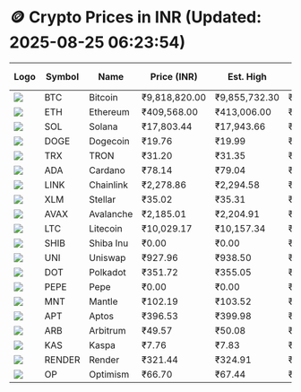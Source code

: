 # 🪙 Crypto Prices in INR (Updated: 2025-08-25 06:23:54)

| Logo | Symbol | Name       | Price (INR) | Est. High | Est. Low | Gross Profit | Fees | Net Profit | ROI % |
|------|--------|------------|-------------|-----------|----------|---------------|------|-------------|--------|
| ![](https://coin-images.coingecko.com/coins/images/1/large/bitcoin.png?1696501400) | BTC    | Bitcoin    | ₹9,818,820.00 | ₹9,855,732.30 | ₹9,781,907.70 | ₹754.71 | ₹200.00 | ₹554.71 | 0.55% |
| ![](https://coin-images.coingecko.com/coins/images/279/large/ethereum.png?1696501628) | ETH    | Ethereum   | ₹409,568.00 | ₹413,006.00 | ₹406,130.00 | ₹1,693.05 | ₹200.00 | ₹1,493.05 | 1.49% |
| ![](https://coin-images.coingecko.com/coins/images/4128/large/solana.png?1718769756) | SOL    | Solana     | ₹17,803.44 | ₹17,943.66 | ₹17,663.22 | ₹1,587.76 | ₹200.00 | ₹1,387.76 | 1.39% |
| ![](https://coin-images.coingecko.com/coins/images/5/large/dogecoin.png?1696501409) | DOGE   | Dogecoin   | ₹19.76 | ₹19.99 | ₹19.53 | ₹2,396.80 | ₹200.00 | ₹2,196.80 | 2.20% |
| ![](https://coin-images.coingecko.com/coins/images/1094/large/tron-logo.png?1696502193) | TRX    | TRON       | ₹31.20 | ₹31.35 | ₹31.05 | ₹966.18 | ₹200.00 | ₹766.18 | 0.77% |
| ![](https://coin-images.coingecko.com/coins/images/975/large/cardano.png?1696502090) | ADA    | Cardano    | ₹78.14 | ₹79.04 | ₹77.24 | ₹2,334.33 | ₹200.00 | ₹2,134.33 | 2.13% |
| ![](https://coin-images.coingecko.com/coins/images/877/large/chainlink-new-logo.png?1696502009) | LINK   | Chainlink  | ₹2,278.86 | ₹2,294.58 | ₹2,263.14 | ₹1,389.62 | ₹200.00 | ₹1,189.62 | 1.19% |
| ![](https://coin-images.coingecko.com/coins/images/100/large/fmpFRHHQ_400x400.jpg?1735231350) | XLM    | Stellar    | ₹35.02 | ₹35.31 | ₹34.73 | ₹1,675.83 | ₹200.00 | ₹1,475.83 | 1.48% |
| ![](https://coin-images.coingecko.com/coins/images/12559/large/Avalanche_Circle_RedWhite_Trans.png?1696512369) | AVAX   | Avalanche  | ₹2,185.01 | ₹2,204.91 | ₹2,165.11 | ₹1,838.57 | ₹200.00 | ₹1,638.57 | 1.64% |
| ![](https://coin-images.coingecko.com/coins/images/2/large/litecoin.png?1696501400) | LTC    | Litecoin   | ₹10,029.17 | ₹10,157.34 | ₹9,901.00 | ₹2,589.13 | ₹200.00 | ₹2,389.13 | 2.39% |
| ![](https://coin-images.coingecko.com/coins/images/11939/large/shiba.png?1696511800) | SHIB   | Shiba Inu  | ₹0.00 | ₹0.00 | ₹0.00 | ₹1,758.35 | ₹200.00 | ₹1,558.35 | 1.56% |
| ![](https://coin-images.coingecko.com/coins/images/12504/large/uniswap-logo.png?1720676669) | UNI    | Uniswap    | ₹927.96 | ₹938.50 | ₹917.42 | ₹2,297.53 | ₹200.00 | ₹2,097.53 | 2.10% |
| ![](https://coin-images.coingecko.com/coins/images/12171/large/polkadot.png?1696512008) | DOT    | Polkadot   | ₹351.72 | ₹355.05 | ₹348.39 | ₹1,913.39 | ₹200.00 | ₹1,713.39 | 1.71% |
| ![](https://coin-images.coingecko.com/coins/images/29850/large/pepe-token.jpeg?1696528776) | PEPE   | Pepe       | ₹0.00 | ₹0.00 | ₹0.00 | ₹2,398.31 | ₹200.00 | ₹2,198.31 | 2.20% |
| ![](https://coin-images.coingecko.com/coins/images/30980/large/Mantle-Logo-mark.png?1739213200) | MNT    | Mantle     | ₹102.19 | ₹103.52 | ₹100.86 | ₹2,647.37 | ₹200.00 | ₹2,447.37 | 2.45% |
| ![](https://coin-images.coingecko.com/coins/images/26455/large/aptos_round.png?1696525528) | APT    | Aptos      | ₹396.53 | ₹399.98 | ₹393.08 | ₹1,756.14 | ₹200.00 | ₹1,556.14 | 1.56% |
| ![](https://coin-images.coingecko.com/coins/images/16547/large/arb.jpg?1721358242) | ARB    | Arbitrum   | ₹49.57 | ₹50.08 | ₹49.06 | ₹2,085.27 | ₹200.00 | ₹1,885.27 | 1.89% |
| ![](https://coin-images.coingecko.com/coins/images/25751/large/kaspa-icon-exchanges.png?1696524837) | KAS    | Kaspa      | ₹7.76 | ₹7.83 | ₹7.69 | ₹1,833.67 | ₹200.00 | ₹1,633.67 | 1.63% |
| ![](https://coin-images.coingecko.com/coins/images/11636/large/rndr.png?1696511529) | RENDER | Render     | ₹321.44 | ₹324.91 | ₹317.97 | ₹2,180.37 | ₹200.00 | ₹1,980.37 | 1.98% |
| ![](https://coin-images.coingecko.com/coins/images/25244/large/Optimism.png?1696524385) | OP     | Optimism   | ₹66.70 | ₹67.44 | ₹65.96 | ₹2,237.65 | ₹200.00 | ₹2,037.65 | 2.04% |
